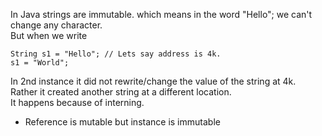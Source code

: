 In Java strings are immutable.
which means in the word "Hello"; we can't change any character.\
But when we write 
```
String s1 = "Hello"; // Lets say address is 4k.
s1 = "World";
```
In 2nd instance it did not rewrite/change the value of the string at 4k.\
Rather it created another string at a different location.\
It happens because of interning.

- Reference is mutable but instance is immutable
